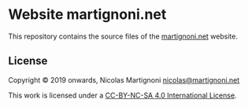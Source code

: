 # Website martignoni.net

<!-- [![Build Status](https://travis-ci.org/moodlebox/moodlebox.net.svg?branch=master)](https://travis-ci.org/moodlebox/moodlebox.net/) -->

This repository contains the source files of the [martignoni.net][blog] website.

## License

Copyright © 2019 onwards, Nicolas Martignoni <nicolas@martignoni.net>

This work is licensed under a [CC-BY-NC-SA 4.0 International License][cc].

  [blog]: http://martignoni.net
  [cc]: http://creativecommons.org/licenses/by-nc-sa/4.0/

